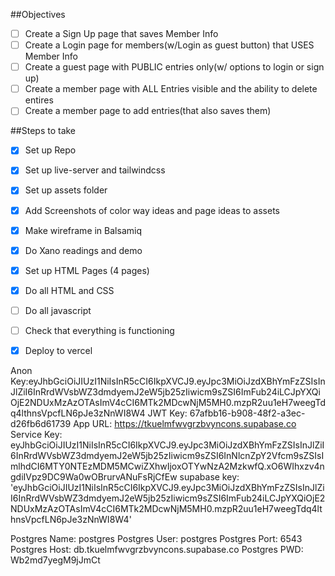 ##Objectives
- [ ] Create a Sign Up page that saves Member Info
- [ ] Create a Login page for members(w/Login as guest button) that USES Member Info
- [ ] Create a guest page with PUBLIC entries only(w/ options to login or sign up)
- [ ] Create a member page with ALL Entries visible and the ability to delete entires
- [ ] Create a member page to add entries(that also saves them)

##Steps to take
- [x] Set up Repo
- [x] Set up live-server and tailwindcss 
- [x] Set up assets folder
- [x] Add Screenshots of color way ideas and page ideas to assets
- [x] Make wireframe in Balsamiq
- [x] Do Xano readings and demo
- [x] Set up HTML Pages (4 pages)
- [x] Do all HTML and CSS
- [ ] Do all javascript
- [ ] Check that everything is functioning
- [X] Deploy to vercel




Anon Key:eyJhbGciOiJIUzI1NiIsInR5cCI6IkpXVCJ9.eyJpc3MiOiJzdXBhYmFzZSIsInJlZiI6InRrdWVsbWZ3dmdyemJ2eW5jb25zIiwicm9sZSI6ImFub24iLCJpYXQiOjE2NDUxMzAzOTAsImV4cCI6MTk2MDcwNjM5MH0.mzpR2uu1eH7weegTdq4lthnsVpcfLN6pJe3zNnWI8W4
JWT Key: 67afbb16-b908-48f2-a3ec-d26fb6d61739
App URL: https://tkuelmfwvgrzbvyncons.supabase.co
Service Key: eyJhbGciOiJIUzI1NiIsInR5cCI6IkpXVCJ9.eyJpc3MiOiJzdXBhYmFzZSIsInJlZiI6InRrdWVsbWZ3dmdyemJ2eW5jb25zIiwicm9sZSI6InNlcnZpY2Vfcm9sZSIsImlhdCI6MTY0NTEzMDM5MCwiZXhwIjoxOTYwNzA2MzkwfQ.xO6WIhxzv4ngdiIVpz9DC9Wa0wOBrurvANuFsRjCfEw
supabase key: 'eyJhbGciOiJIUzI1NiIsInR5cCI6IkpXVCJ9.eyJpc3MiOiJzdXBhYmFzZSIsInJlZiI6InRrdWVsbWZ3dmdyemJ2eW5jb25zIiwicm9sZSI6ImFub24iLCJpYXQiOjE2NDUxMzAzOTAsImV4cCI6MTk2MDcwNjM5MH0.mzpR2uu1eH7weegTdq4lthnsVpcfLN6pJe3zNnWI8W4'


Postgres Name: postgres
Postgres User: postgres
Postgres Port: 6543
Postgres Host: db.tkuelmfwvgrzbvyncons.supabase.co
Postgres PWD: Wb2md7yegM9jJmCt